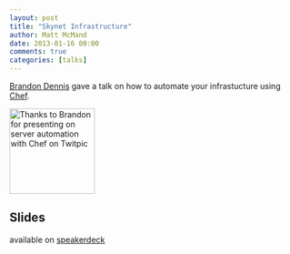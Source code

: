 ```yaml
---
layout: post
title: "Skynet Infrastructure"
author: Matt McMand
date: 2013-01-16 00:00
comments: true
categories: [talks]
---
```


[Brandon Dennis](http://twitter.com/_toady00) gave a talk on how to automate your infrastucture using [Chef](http://www.opscode.com/chef).

<a href="http://twitpic.com/c2ljl9" title="Thanks to Brandon for presenting on server automation with Chef on Twitpic"><img src="http://twitpic.com/show/thumb/c2ljl9.jpg" width="150" height="150" alt="Thanks to Brandon for presenting on server automation with Chef on Twitpic"></a>

## Slides ##

available on [speakerdeck](https://speakerdeck.com/toady00/skynet-infrastructure-opscode-chef)

